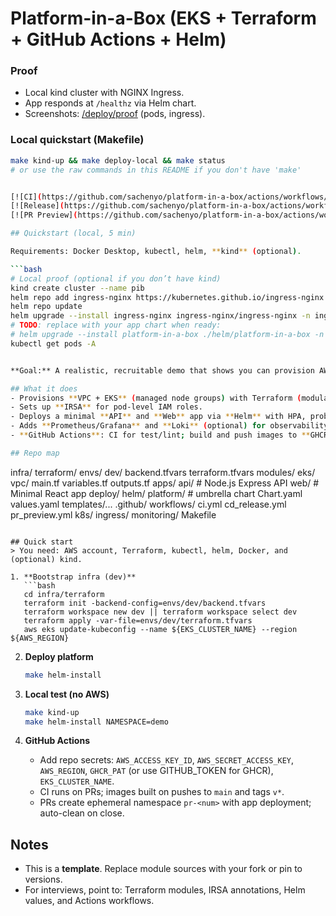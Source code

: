 # Platform-in-a-Box (EKS + Terraform + GitHub Actions + Helm)

### Proof
- Local kind cluster with NGINX Ingress.
- App responds at `/healthz` via Helm chart.
- Screenshots: [/deploy/proof](/deploy/proof) (pods, ingress).

### Local quickstart (Makefile)
```bash
make kind-up && make deploy-local && make status
# or use the raw commands in this README if you don't have 'make'


[![CI](https://github.com/sachenyo/platform-in-a-box/actions/workflows/ci.yml/badge.svg)](https://github.com/sachenyo/platform-in-a-box/actions/workflows/ci.yml)
[![Release](https://github.com/sachenyo/platform-in-a-box/actions/workflows/cd_release.yml/badge.svg)](https://github.com/sachenyo/platform-in-a-box/actions/workflows/cd_release.yml)
[![PR Preview](https://github.com/sachenyo/platform-in-a-box/actions/workflows/pr_preview.yml/badge.svg)](https://github.com/sachenyo/platform-in-a-box/actions/workflows/pr_preview.yml)

## Quickstart (local, 5 min)

Requirements: Docker Desktop, kubectl, helm, **kind** (optional).

```bash
# Local proof (optional if you don’t have kind)
kind create cluster --name pib
helm repo add ingress-nginx https://kubernetes.github.io/ingress-nginx
helm repo update
helm upgrade --install ingress-nginx ingress-nginx/ingress-nginx -n ingress-nginx --create-namespace
# TODO: replace with your app chart when ready:
# helm upgrade --install platform-in-a-box ./helm/platform-in-a-box -n demo --create-namespace -f ./helm/platform-in-a-box/values.local.yaml
kubectl get pods -A


**Goal:** A realistic, recruitable demo that shows you can provision AWS infra with Terraform, run workloads on EKS with Helm, and ship with GitHub Actions (CI, image build, PR previews, tagged releases).

## What it does
- Provisions **VPC + EKS** (managed node groups) with Terraform (modular, remote state ready).
- Sets up **IRSA** for pod-level IAM roles.
- Deploys a minimal **API** and **Web** app via **Helm** with HPA, probes, and NGINX ingress.
- Adds **Prometheus/Grafana** and **Loki** (optional) for observability.
- **GitHub Actions**: CI for test/lint; build and push images to **GHCR**; PR previews using ephemeral namespaces.

## Repo map
```
infra/
  terraform/
    envs/
      dev/
        backend.tfvars
        terraform.tfvars
    modules/
      eks/
      vpc/
    main.tf
    variables.tf
    outputs.tf
apps/
  api/        # Node.js Express API
  web/        # Minimal React app
deploy/
  helm/
    platform/ # umbrella chart
      Chart.yaml
      values.yaml
      templates/...
.github/
  workflows/
    ci.yml
    cd_release.yml
    pr_preview.yml
k8s/
  ingress/
  monitoring/
Makefile
```

## Quick start
> You need: AWS account, Terraform, kubectl, helm, Docker, and (optional) kind.

1. **Bootstrap infra (dev)**
   ```bash
   cd infra/terraform
   terraform init -backend-config=envs/dev/backend.tfvars
   terraform workspace new dev || terraform workspace select dev
   terraform apply -var-file=envs/dev/terraform.tfvars
   aws eks update-kubeconfig --name ${EKS_CLUSTER_NAME} --region ${AWS_REGION}
   ```

2. **Deploy platform**
   ```bash
   make helm-install
   ```

3. **Local test (no AWS)**
   ```bash
   make kind-up
   make helm-install NAMESPACE=demo
   ```

4. **GitHub Actions**
   - Add repo secrets: `AWS_ACCESS_KEY_ID`, `AWS_SECRET_ACCESS_KEY`, `AWS_REGION`, `GHCR_PAT` (or use GITHUB_TOKEN for GHCR), `EKS_CLUSTER_NAME`.
   - CI runs on PRs; images built on pushes to `main` and tags `v*`.
   - PRs create ephemeral namespace `pr-<num>` with app deployment; auto-clean on close.

## Notes
- This is a **template**. Replace module sources with your fork or pin to versions.
- For interviews, point to: Terraform modules, IRSA annotations, Helm values, and Actions workflows.
